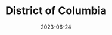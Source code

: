 ---
title: "District of Columbia"
cc-type: state
borders:
  - Maryland
  - Virginia
country:
  - United States
date: 2023-06-24
hashtag: district-of-columbia
not-to-be-confused-with:
  - Washington
tags:
  - United States
---